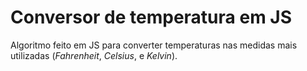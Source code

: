# Conversor de temperatura em JS
Algoritmo feito em JS para converter temperaturas nas medidas mais utilizadas (*Fahrenheit*, *Celsius*, e *Kelvin*).
